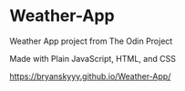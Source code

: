 # Weather-App
Weather App project from The Odin Project

Made with Plain JavaScript, HTML, and CSS

https://bryanskyyy.github.io/Weather-App/
